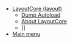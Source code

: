 * [LayoutCore (layout)](/LayoutCore/)
	 * [Dump Autoload](LayoutCore/Dump_Autoload.md)
	 * [About LayoutCore](/LayoutCore/README.md)
	 * []
* [Main menu](/)
<!--stackedit_data:
eyJoaXN0b3J5IjpbLTE0NjI1MDkwNThdfQ==
-->